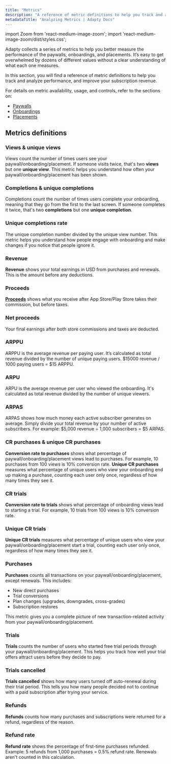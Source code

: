 ```yaml
---
title: "Metrics"
description: "A reference of metric definitions to help you track and analyze the performance of paywalls, onboardings, and placements, and improve your subscription revenue."
metadataTitle: "Analyzing Metrics | Adapty Docs"
---
```

import Zoom from 'react-medium-image-zoom';
import 'react-medium-image-zoom/dist/styles.css';

Adapty collects a series of metrics to help you better measure the performance of the paywalls, onboardings, and placements. It’s easy to get overwhelmed by dozens of different values without a clear understanding of what each one measures.

In this section, you will find a reference of metric definitions to help you track and analyze performance, and improve your subscription revenue.

For details on metric availability, usage, and controls, refer to the sections on:
- [Paywalls](https://adapty.io/docs/paywall-metrics)
- [Onboardings](https://adapty.io/docs/onboarding-metrics)
- [Placements](https://adapty.io/docs/placement-metrics)


## Metrics definitions

### Views & unique views

Views count the number of times users see your paywall/onboarding/placement. If someone visits twice, that's two **views** but one **unique view**. This metric helps you understand how often your paywall/onboarding/placement has been shown.

### Completions & unique completions

Completions count the number of times users complete your onboarding, meaning that they go from the first to the last screen. If someone completes it twice, that's two **completions** but one **unique completion**.

### Unique completions rate

The unique completion number divided by the unique view number. This metric helps you understand how people engage with onboarding and make changes if you notice that people ignore it.

### Revenue

**Revenue** shows your total earnings in USD from purchases and renewals. This is the amount before any deductions.

### Proceeds

[**Proceeds**](analytics-cohorts#revenue-vs-proceeds) shows what you receive after App Store/Play Store takes their commission, but before taxes.

### Net proceeds

Your final earnings after both store commissions and taxes are deducted.

### ARPPU

ARPPU is the average revenue per paying user. It’s calculated as total revenue divided by the number of unique paying users. $15000 revenue / 1000 paying users = $15 ARPPU.

### ARPU

ARPU is the average revenue per user who viewed the onboarding. It's calculated as total revenue divided by the number of unique viewers.

### ARPAS

ARPAS shows how much money each active subscriber generates on average. Simply divide your total revenue by your number of active subscribers. For example: $5,000 revenue ÷ 1,000 subscribers = $5 ARPAS.

### CR purchases & unique CR purchases

**Conversion rate to purchases** shows what percentage of paywall/onboarding/placement views lead to purchases. For example, 10 purchases from 100 views is 10% conversion rate.
**Unique CR purchases** measures what percentage of unique users who view your onboarding end up making a purchase, counting each user only once, regardless of how many times they see it.

### CR trials

**Conversion rate to trials** shows what percentage of onboarding views lead to starting a trial. For example, 10 trials from 100 views is 10% conversion rate.

### Unique CR trials
**Unique CR trials** measures what percentage of unique users who view your paywall/onboarding/placement start a trial, counting each user only once, regardless of how many times they see it.

### Purchases

**Purchases** counts all transactions on your paywall/onboarding/placement, except renewals. This includes:

- New direct purchases
- Trial conversions
- Plan changes (upgrades, downgrades, cross-grades)
- Subscription restores

This metric gives you a complete picture of new transaction-related activity from your paywall/onboarding/placement.

### Trials

**Trials** counts the number of users who started free trial periods through your paywall/onboarding/placement. This helps you track how well your trial offers attract users before they decide to pay.

### Trials cancelled

**Trials cancelled** shows how many users turned off auto-renewal during their trial period. This tells you how many people decided not to continue with a paid subscription after trying your service.

### Refunds

**Refunds** counts how many purchases and subscriptions were returned for a refund, regardless of the reason.

### Refund rate

**Refund rate** shows the percentage of first-time purchases refunded. Example: 5 refunds from 1,000 purchases = 0.5% refund rate. Renewals aren't counted in this calculation.
